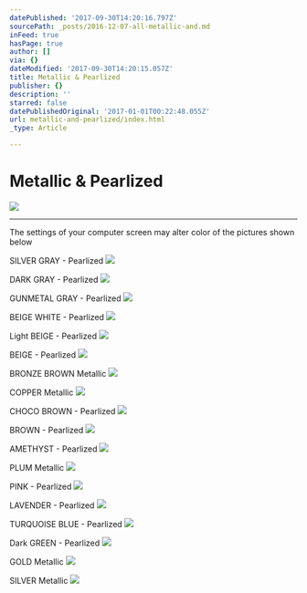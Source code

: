 ```yaml
---
datePublished: '2017-09-30T14:20:16.797Z'
sourcePath: _posts/2016-12-07-all-metallic-and.md
inFeed: true
hasPage: true
author: []
via: {}
dateModified: '2017-09-30T14:20:15.057Z'
title: Metallic & Pearlized
publisher: {}
description: ''
starred: false
datePublishedOriginal: '2017-01-01T00:22:48.055Z'
url: metallic-and-pearlized/index.html
_type: Article

---
```

# Metallic & Pearlized
![](https://the-grid-user-content.s3-us-west-2.amazonaws.com/b8fc6acd-470a-4e1e-9996-938fb4f931fc.jpg)

---

The settings of your computer screen may alter color of the pictures shown below

SILVER GRAY - Pearlized
![](https://the-grid-user-content.s3-us-west-2.amazonaws.com/145aece0-2fef-47da-aea8-4f8c817db686.jpg)

DARK GRAY - Pearlized
![](https://the-grid-user-content.s3-us-west-2.amazonaws.com/995fd1db-045a-474b-a651-fbdcd1c085ad.jpg)

GUNMETAL GRAY - Pearlized
![](https://the-grid-user-content.s3-us-west-2.amazonaws.com/f1e39eb5-61bf-4f13-8348-2d43bb7fcfb8.jpg)

BEIGE WHITE - Pearlized
![](https://the-grid-user-content.s3-us-west-2.amazonaws.com/08b4c5d0-7034-46b8-b262-7f1c6a92cd70.jpg)

Light BEIGE - Pearlized
![](https://the-grid-user-content.s3-us-west-2.amazonaws.com/853e9b04-6603-4361-b70b-c3639bc9b427.jpg)

BEIGE - Pearlized
![](https://the-grid-user-content.s3-us-west-2.amazonaws.com/3bd744d4-ad36-4f7b-a7f4-9cd8bd0c7f18.jpg)

BRONZE BROWN Metallic
![](https://the-grid-user-content.s3-us-west-2.amazonaws.com/4a7275cd-2729-4624-a99b-4d1bf4adf5b8.jpg)

COPPER Metallic
![](https://the-grid-user-content.s3-us-west-2.amazonaws.com/a6adcf23-53ec-4e70-ac92-ecbf4da627cd.jpg)

CHOCO BROWN - Pearlized
![](https://the-grid-user-content.s3-us-west-2.amazonaws.com/431c3c4f-414b-48e4-92de-4523a318d159.jpg)

BROWN - Pearlized
![](https://the-grid-user-content.s3-us-west-2.amazonaws.com/cba678c9-66e8-4890-bf0f-6718519efe30.jpg)

AMETHYST - Pearlized
![](https://the-grid-user-content.s3-us-west-2.amazonaws.com/b8355eda-9942-4076-9123-ad55c6daf3d3.jpg)

PLUM Metallic
![](https://the-grid-user-content.s3-us-west-2.amazonaws.com/ab0e7889-56b2-4c0e-a27a-c22b534a0104.jpg)

PINK - Pearlized
![](https://the-grid-user-content.s3-us-west-2.amazonaws.com/d2817f39-3d60-4b96-9479-b5fb4adf3f8f.jpg)

LAVENDER - Pearlized
![](https://the-grid-user-content.s3-us-west-2.amazonaws.com/f1233cb8-3bf0-4361-81bc-71a80f7c6c63.jpg)

TURQUOISE BLUE - Pearlized
![](https://the-grid-user-content.s3-us-west-2.amazonaws.com/7aad039c-d628-4771-8840-9bdd6c92a76e.jpg)

Dark GREEN - Pearlized
![](https://the-grid-user-content.s3-us-west-2.amazonaws.com/c88b4a6f-9cff-4eda-8e32-c67bc0cdc526.jpg)

GOLD Metallic
![](https://the-grid-user-content.s3-us-west-2.amazonaws.com/da6e1acb-88e3-4000-95b9-a16a036160d3.jpg)

SILVER Metallic
![](https://the-grid-user-content.s3-us-west-2.amazonaws.com/86035760-3ebe-4e31-98f7-c3378f2b20d5.jpg)